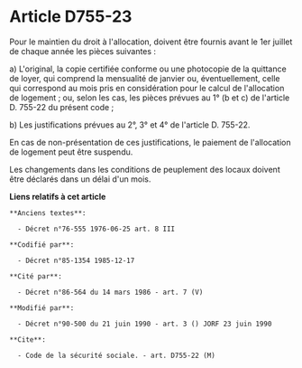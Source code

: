# Article D755-23

Pour le maintien du droit à l'allocation, doivent être fournis avant le 1er juillet de chaque année les pièces suivantes :

a) L'original, la copie certifiée conforme ou une photocopie de la quittance de loyer, qui comprend la mensualité de janvier
ou, éventuellement, celle qui correspond au mois pris en considération pour le calcul de l'allocation de logement ; ou, selon
les cas, les pièces prévues au 1° (b et c) de l'article D. 755-22 du présent code ;

b) Les justifications prévues au 2°, 3° et 4° de l'article D. 755-22.

En cas de non-présentation de ces justifications, le paiement de l'allocation de logement peut être suspendu. 

Les changements dans les conditions de peuplement des locaux doivent être déclarés dans un délai d'un mois.

**Liens relatifs à cet article**

	**Anciens textes**:

	  - Décret n°76-555 1976-06-25 art. 8 III

	**Codifié par**:

	  - Décret n°85-1354 1985-12-17

	**Cité par**:

	  - Décret n°86-564 du 14 mars 1986 - art. 7 (V)

	**Modifié par**:

	  - Décret n°90-500 du 21 juin 1990 - art. 3 () JORF 23 juin 1990

	**Cite**:

	  - Code de la sécurité sociale. - art. D755-22 (M)
